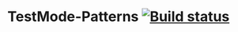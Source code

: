 # TestMode-Patterns [![Build status](https://ci.appveyor.com/api/projects/status/4nalfhey7siky7c1?svg=true)](https://ci.appveyor.com/project/Purpurova-k/testmode-patterns)
